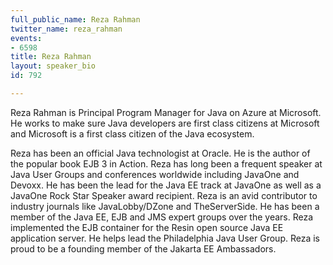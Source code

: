 ```yaml
---
full_public_name: Reza Rahman
twitter_name: reza_rahman
events:
- 6598
title: Reza Rahman
layout: speaker_bio
id: 792

---
```

Reza Rahman is Principal Program Manager for Java on Azure at Microsoft. He works to make sure Java developers are first class citizens at Microsoft and Microsoft is a first class citizen of the Java ecosystem. 

Reza has been an official Java technologist at Oracle. He is the author of the popular book EJB 3 in Action. Reza has long been a frequent speaker at Java User Groups and conferences worldwide including JavaOne and Devoxx. He has been the lead for the Java EE track at JavaOne as well as a JavaOne Rock Star Speaker award recipient. Reza is an avid contributor to industry journals like JavaLobby/DZone and TheServerSide. He has been a member of the Java EE, EJB and JMS expert groups over the years. Reza implemented the EJB container for the Resin open source Java EE application server. He helps lead the Philadelphia Java User Group. Reza is proud to be a founding member of the Jakarta EE Ambassadors.